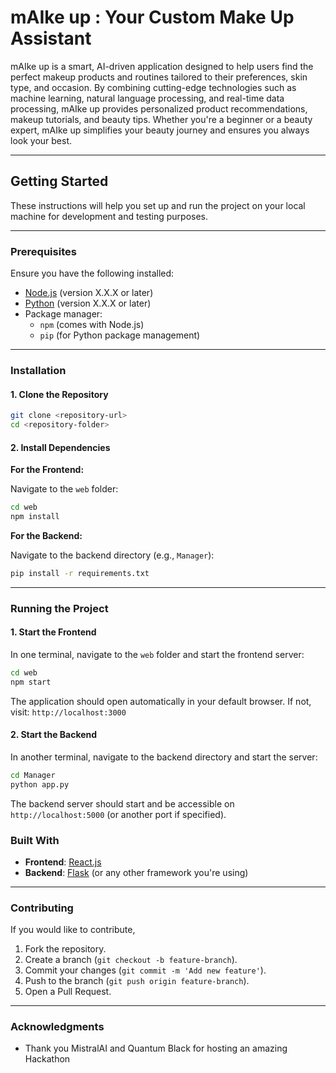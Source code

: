 
# mAIke up : Your Custom Make Up Assistant

mAIke up is a smart, AI-driven application designed to help users find the perfect makeup products and routines tailored to their preferences, skin type, and occasion. By combining cutting-edge technologies such as machine learning, natural language processing, and real-time data processing, mAIke up provides personalized product recommendations, makeup tutorials, and beauty tips. Whether you're a beginner or a beauty expert, mAIke up simplifies your beauty journey and ensures you always look your best.

---

## Getting Started

These instructions will help you set up and run the project on your local machine for development and testing purposes.

---

### Prerequisites

Ensure you have the following installed:

- [Node.js](https://nodejs.org/) (version X.X.X or later)
- [Python](https://www.python.org/) (version X.X.X or later)
- Package manager:
  - `npm` (comes with Node.js)
  - `pip` (for Python package management)

---

### Installation

#### 1. Clone the Repository

```bash
git clone <repository-url>
cd <repository-folder>
```

#### 2. Install Dependencies

**For the Frontend:**

Navigate to the `web` folder:

```bash
cd web
npm install
```

**For the Backend:**

Navigate to the backend directory (e.g., `Manager`):

```bash
pip install -r requirements.txt
```

---

### Running the Project

#### 1. Start the Frontend

In one terminal, navigate to the `web` folder and start the frontend server:

```bash
cd web
npm start
```

The application should open automatically in your default browser. If not, visit: `http://localhost:3000`

#### 2. Start the Backend

In another terminal, navigate to the backend directory and start the server:

```bash
cd Manager
python app.py
```

The backend server should start and be accessible on `http://localhost:5000` (or another port if specified).


### Built With

- **Frontend**: [React.js](https://reactjs.org/)
- **Backend**: [Flask](https://flask.palletsprojects.com/) (or any other framework you're using)

---

### Contributing

If you would like to contribute, 

1. Fork the repository.
2. Create a branch (`git checkout -b feature-branch`).
3. Commit your changes (`git commit -m 'Add new feature'`).
4. Push to the branch (`git push origin feature-branch`).
5. Open a Pull Request.

---

### Acknowledgments

- Thank you MistralAI and Quantum Black for hosting an amazing Hackathon

